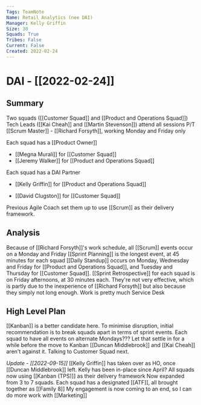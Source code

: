 ```yaml
---
Tags: TeamNote
Name: Retail Analytics (nee DAI)
Manager: Kelly Griffin
Size: 30
Squads: True
Tribes: False
Current: False
Created: 2022-02-24
---
```


# DAI - [[2022-02-24]]
## Summary
Two squads ([[Customer Squad]] and [[Product and Operations Squad]])
Tech Leads ([[Kai Cheah]] and [[Martin Stevenson]]) attend all sessions
P/T [[Scrum Master]] - [[Richard Forsyth]], working Monday and Friday only

Each squad has a [[Product Owner]]
- [[Megna Murali]] for [[Customer Squad]]
- [[Jeremy Walker]] for [[Product and Operations Squad]]

Each squad has a DAI Partner
- [[Kelly Griffin]] for [[Product and Operations Squad]]
* [[David Clugston]] for [[Customer Squad]]

Previous Agile Coach set them up to use [[Scrum]] as their delivery framework.

## Analysis
Because of [[Richard Forsyth]]'s work schedule, all [[Scrum]] events occur on a Monday and Friday
[[Sprint Planning]] is the longest event, at 45 minutes for each squad
[[Daily Standup]] occurs on Monday, Wednesday and Friday for [[Product and Operations Squad]], and Tuesday and Thursday for [[Customer Squad]]. 
[[Sprint Retrospective]] for each squad is on Friday afternoons, at 30 minutes each. They're not very effective, which is partly due to the inexperience of [[Richard Forsyth]] but also because they simply not long enough.
Work is pretty much Service Desk

## High Level Plan
[[Kanban]] is a better candidate here.
To minimise disruption, initial recommendation is to break squads apart in terms of sprint events. Each squad to have all events on alternate Mondays???
Let that settle in for a while before the move to Kanban
[[Duncan Middlebrook]] and [[Kai Cheah]] aren't against it. Talking to Customer Squad next.

*Update - [[2022-09-15]]*
[[Kelly Griffin]] has taken over as HO, once [[Duncan Middlebrook]] left. Kelly has been in-place since April?
All squads now using [[Kanban (TPS)]] as their delivery framework
Now expanded from 3 to 7 squads. Each squad has a designated [[ATF]], all brought together as [[Family 8]]
My engagement is now coming to an end, so I can do more work with [[Marketing]]